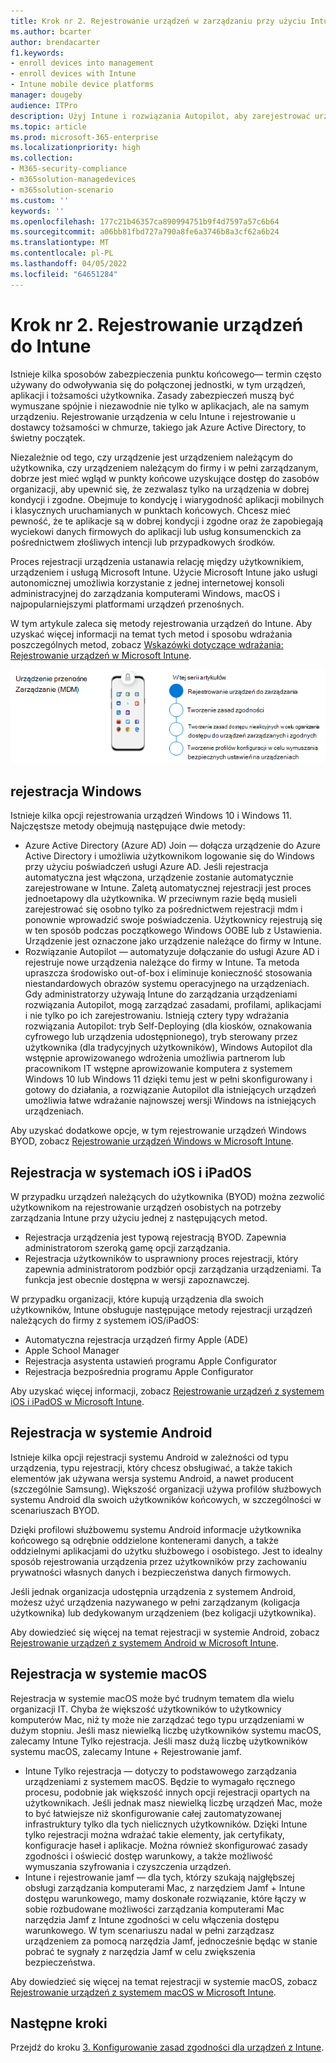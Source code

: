 ```yaml
---
title: Krok nr 2. Rejestrowanie urządzeń w zarządzaniu przy użyciu Intune
ms.author: bcarter
author: brendacarter
f1.keywords:
- enroll devices into management
- enroll devices with Intune
- Intune mobile device platforms
manager: dougeby
audience: ITPro
description: Użyj Intune i rozwiązania Autopilot, aby zarejestrować urządzenia w zarządzaniu, aby zapewnić zgodność uruchomionych na nich aplikacji i zapobiec wyciekom danych firmowych.
ms.topic: article
ms.prod: microsoft-365-enterprise
ms.localizationpriority: high
ms.collection:
- M365-security-compliance
- m365solution-managedevices
- m365solution-scenario
ms.custom: ''
keywords: ''
ms.openlocfilehash: 177c21b46357ca890994751b9f4d7597a57c6b64
ms.sourcegitcommit: a06bb81fbd727a790a8fe6a3746b8a3cf62a6b24
ms.translationtype: MT
ms.contentlocale: pl-PL
ms.lasthandoff: 04/05/2022
ms.locfileid: "64651284"
---
```

# <a name="step-2-enroll-devices-to-intune"></a>Krok nr 2. Rejestrowanie urządzeń do Intune

Istnieje kilka sposobów zabezpieczenia punktu końcowego— termin często używany do odwoływania się do połączonej jednostki, w tym urządzeń, aplikacji i tożsamości użytkownika. Zasady zabezpieczeń muszą być wymuszane spójnie i niezawodnie nie tylko w aplikacjach, ale na samym urządzeniu. Rejestrowanie urządzenia w celu Intune i rejestrowanie u dostawcy tożsamości w chmurze, takiego jak Azure Active Directory, to świetny początek.

Niezależnie od tego, czy urządzenie jest urządzeniem należącym do użytkownika, czy urządzeniem należącym do firmy i w pełni zarządzanym, dobrze jest mieć wgląd w punkty końcowe uzyskujące dostęp do zasobów organizacji, aby upewnić się, że zezwalasz tylko na urządzenia w dobrej kondycji i zgodne. Obejmuje to kondycję i wiarygodność aplikacji mobilnych i klasycznych uruchamianych w punktach końcowych. Chcesz mieć pewność, że te aplikacje są w dobrej kondycji i zgodne oraz że zapobiegają wyciekowi danych firmowych do aplikacji lub usług konsumenckich za pośrednictwem złośliwych intencji lub przypadkowych środków.

Proces rejestracji urządzenia ustanawia relację między użytkownikiem, urządzeniem i usługą Microsoft Intune. Użycie Microsoft Intune jako usługi autonomicznej umożliwia korzystanie z jednej internetowej konsoli administracyjnej do zarządzania komputerami Windows, macOS i najpopularniejszymi platformami urządzeń przenośnych.

W tym artykule zaleca się metody rejestrowania urządzeń do Intune. Aby uzyskać więcej informacji na temat tych metod i sposobu wdrażania poszczególnych metod, zobacz [Wskazówki dotyczące wdrażania: Rejestrowanie urządzeń w Microsoft Intune](/mem/intune/fundamentals/deployment-guide-enrollment).

![Kroki zarządzania urządzeniami](../media/devices/intune-mdm-steps-1.png#lightbox)

## <a name="windows-enrollment"></a>rejestracja Windows
Istnieje kilka opcji rejestrowania urządzeń Windows 10 i Windows 11. Najczęstsze metody obejmują następujące dwie metody:

- Azure Active Directory (Azure AD) Join — dołącza urządzenie do Azure Active Directory i umożliwia użytkownikom logowanie się do Windows przy użyciu poświadczeń usługi Azure AD. Jeśli rejestracja automatyczna jest włączona, urządzenie zostanie automatycznie zarejestrowane w Intune. Zaletą automatycznej rejestracji jest proces jednoetapowy dla użytkownika. W przeciwnym razie będą musieli zarejestrować się osobno tylko za pośrednictwem rejestracji mdm i ponownie wprowadzić swoje poświadczenia. Użytkownicy rejestrują się w ten sposób podczas początkowego Windows OOBE lub z Ustawienia. Urządzenie jest oznaczone jako urządzenie należące do firmy w Intune.
- Rozwiązanie Autopilot — automatyzuje dołączanie do usługi Azure AD i rejestruje nowe urządzenia należące do firmy w Intune. Ta metoda upraszcza środowisko out-of-box i eliminuje konieczność stosowania niestandardowych obrazów systemu operacyjnego na urządzeniach. Gdy administratorzy używają Intune do zarządzania urządzeniami rozwiązania Autopilot, mogą zarządzać zasadami, profilami, aplikacjami i nie tylko po ich zarejestrowaniu. Istnieją cztery typy wdrażania rozwiązania Autopilot: tryb Self-Deploying (dla kiosków, oznakowania cyfrowego lub urządzenia udostępnionego), tryb sterowany przez użytkownika (dla tradycyjnych użytkowników), Windows Autopilot dla wstępnie aprowizowanego wdrożenia umożliwia partnerom lub pracownikom IT wstępne aprowizowanie komputera z systemem Windows 10 lub Windows 11  dzięki temu jest w pełni skonfigurowany i gotowy do działania, a rozwiązanie Autopilot dla istniejących urządzeń umożliwia łatwe wdrażanie najnowszej wersji Windows na istniejących urządzeniach.

Aby uzyskać dodatkowe opcje, w tym rejestrowanie urządzeń Windows BYOD, zobacz [Rejestrowanie urządzeń Windows w Microsoft Intune](/mem/intune/fundamentals/deployment-guide-enrollment-windows).

## <a name="ios-and-ipados-enrollment"></a>Rejestracja w systemach iOS i iPadOS

W przypadku urządzeń należących do użytkownika (BYOD) można zezwolić użytkownikom na rejestrowanie urządzeń osobistych na potrzeby zarządzania Intune przy użyciu jednej z następujących metod.
- Rejestracja urządzenia jest typową rejestracją BYOD. Zapewnia administratorom szeroką gamę opcji zarządzania.
- Rejestracja użytkowników to usprawniony proces rejestracji, który zapewnia administratorom podzbiór opcji zarządzania urządzeniami. Ta funkcja jest obecnie dostępna w wersji zapoznawczej.

W przypadku organizacji, które kupują urządzenia dla swoich użytkowników, Intune obsługuje następujące metody rejestracji urządzeń należących do firmy z systemem iOS/iPadOS:
- Automatyczna rejestracja urządzeń firmy Apple (ADE)
- Apple School Manager
- Rejestracja asystenta ustawień programu Apple Configurator
- Rejestracja bezpośrednia programu Apple Configurator

Aby uzyskać więcej informacji, zobacz [Rejestrowanie urządzeń z systemem iOS i iPadOS w Microsoft Intune](/mem/intune/fundamentals/deployment-guide-enrollment-ios-ipados).

## <a name="android-enrollment"></a>Rejestracja w systemie Android 

Istnieje kilka opcji rejestracji systemu Android w zależności od typu urządzenia, typu rejestracji, który chcesz obsługiwać, a także takich elementów jak używana wersja systemu Android, a nawet producent (szczególnie Samsung). Większość organizacji używa profilów służbowych systemu Android dla swoich użytkowników końcowych, w szczególności w scenariuszach BYOD. 

Dzięki profilowi służbowemu systemu Android informacje użytkownika końcowego są odrębnie oddzielone kontenerami danych, a także oddzielnymi aplikacjami do użytku służbowego i osobistego. Jest to idealny sposób rejestrowania urządzenia przez użytkowników przy zachowaniu prywatności własnych danych i bezpieczeństwa danych firmowych. 

Jeśli jednak organizacja udostępnia urządzenia z systemem Android, możesz użyć urządzenia nazywanego w pełni zarządzanym (koligacja użytkownika) lub dedykowanym urządzeniem (bez koligacji użytkownika).

Aby dowiedzieć się więcej na temat rejestracji w systemie Android, zobacz [Rejestrowanie urządzeń z systemem Android w Microsoft Intune](/mem/intune/fundamentals/deployment-guide-enrollment-android).

## <a name="macos-enrollment"></a>Rejestracja w systemie macOS

Rejestracja w systemie macOS może być trudnym tematem dla wielu organizacji IT. Chyba że większość użytkowników to użytkownicy komputerów Mac, niż ty może nie zarządzać tego typu urządzeniami w dużym stopniu. Jeśli masz niewielką liczbę użytkowników systemu macOS, zalecamy Intune Tylko rejestracja. Jeśli masz dużą liczbę użytkowników systemu macOS, zalecamy Intune + Rejestrowanie jamf.  
- Intune Tylko rejestracja — dotyczy to podstawowego zarządzania urządzeniami z systemem macOS. Będzie to wymagało ręcznego procesu, podobnie jak większość innych opcji rejestracji opartych na użytkownikach. Jeśli jednak masz niewielką liczbę urządzeń Mac, może to być łatwiejsze niż skonfigurowanie całej zautomatyzowanej infrastruktury tylko dla tych nielicznych użytkowników. Dzięki Intune tylko rejestracji można wdrażać takie elementy, jak certyfikaty, konfiguracje haseł i aplikacje. Można również skonfigurować zasady zgodności i oświecić dostęp warunkowy, a także możliwość wymuszania szyfrowania i czyszczenia urządzeń. 
- Intune i rejestrowanie jamf — dla tych, którzy szukają najgłębszej obsługi zarządzania komputerami Mac, z narzędziem Jamf + Intune dostępu warunkowego, mamy doskonałe rozwiązanie, które łączy w sobie rozbudowane możliwości zarządzania komputerami Mac narzędzia Jamf z Intune zgodności w celu włączenia dostępu warunkowego. W tym scenariuszu nadal w pełni zarządzasz urządzeniem za pomocą narzędzia Jamf, jednocześnie będąc w stanie pobrać te sygnały z narzędzia Jamf w celu zwiększenia bezpieczeństwa.

Aby dowiedzieć się więcej na temat rejestracji w systemie macOS, zobacz [Rejestrowanie urządzeń z systemem macOS w Microsoft Intune](/mem/intune/fundamentals/deployment-guide-enrollment-macos).

## <a name="next-steps"></a>Następne kroki

Przejdź do kroku [3. Konfigurowanie zasad zgodności dla urządzeń z Intune](manage-devices-with-intune-compliance-policies.md).

